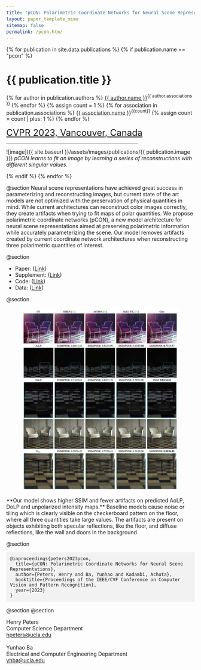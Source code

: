 ```yaml
---
title: "pCON: Polarimetric Coordinate Networks for Neural Scene Representations"
layout: paper_template_mime
sitemap: false
permalink: /pcon.htm/
---
```


{% for publication in site.data.publications %}
{% if publication.name == "pcon" %}

# {{ publication.title }}

{% for author in publication.authors %} [{{ author.name }}]({{author.link}})<sup>{{ author.associations }}</sup>
{% endfor %}
{% assign count = 1 %}
{% for association in publication.associations %} [{{ association.name }}]({{association.link}})<sup>{{count}}</sup> {% assign count = count | plus: 1 %}
{% endfor %}

<font color="gray" size="5"><a href="https://cvpr2023.thecvf.com">CVPR 2023, Vancouver, Canada</a></font>

<hr class="center" style="width: 70%; color: grey; height: 0.1px; background-color:grey;"/>

![image]({{ site.baseurl }}/assets/images/publications/{{ publication.image }})
*pCON learns to fit an image by learning a series of reconstructions with different singular values.*
<br>

{% endif %}
{% endfor %}

<!--

  1 Abstract
  2 Files
  3 Citations
  4 Press
  5 Contact
  6 FAQ
  7 Media

-->

@section
Neural scene representations have achieved great success in parameterizing and reconstructing images, but current state of the art models 
are not optimized with the preservation of physical quantities in mind. While current architectures can reconstruct color images correctly, 
they create artifacts when trying to fit maps of  polar quantities. We propose polarimetric coordinate networks (pCON), a new model architecture 
for neural scene representations aimed at preserving polarimetric information while accurately parameterizing the scene. Our model removes 
artifacts created by current coordinate network architectures when reconstructing three polarimetric quantities of interest.

@section
- Paper: ([Link](https://drive.google.com/file/d/1rMeitp1FSr-ZHOjjSCmtDgfCkAxstPXG/view?usp=sharing))
- Supplement: ([Link](https://drive.google.com/file/d/1p2oeqEJpuQsQpZAXROm9eXzHlUFHBkKN/view?usp=sharing))
- Code: ([Link](https://drive.google.com/file/d/13s8ZIesXcE7MSRSnARLz9nOOzq-9WY2U/view?usp=sharing))
- Data: ([Link](https://drive.google.com/file/d/1QzWAWtfMKoeZZy_eyPZHyNMAMk6UunQL/view?usp=sharing))

@section
<figure> 
  <img src= "/assets/images/publications/pcon/pcon_results.png" alt="Missing"> 
</figure>
**Our model shows higher SSIM and fewer artifacts on predicted AoLP, DoLP and unpolarized intensity maps.**
Baseline models cause noise or tiling which is clearly visible on the checkerboard pattern on the floor, where 
all three quantities take large values. The artifacts are present on objects exhibiting both specular reflections, 
like the floor, and diffuse reflections, like the wall and doors in the background.

@section

<div style="background-color: #f2f2f2; padding: 10px; font-family: monospace; font-size: 12px;">
@inproceedings{peters2023pcon, <br>
  &nbsp; title={pCON: Polarimetric Coordinate Networks for Neural Scene Representations}, <br>
  &nbsp; author={Peters, Henry and Ba, Yunhao and Kadambi, Achuta}, <br>
  &nbsp; booktitle={Proceedings of the IEEE/CVF Conference on Computer Vision and Pattern Recognition}, <br>
  &nbsp; year={2023} <br>
}
</div>

@section
@section

Henry Peters <br>
Computer Science Department <br>
hpeters@ucla.edu <br>
&nbsp;<br>
Yunhao Ba <br>
Electrical and Computer Engineering Department <br>
yhba@ucla.edu <br>
<br>
